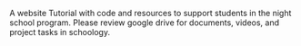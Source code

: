 A website Tutorial with code and resources to support students in the night school program. Please review google drive for documents, videos, and project tasks in schoology.
